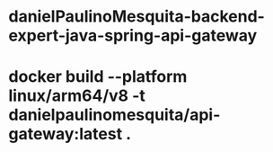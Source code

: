 # danielPaulinoMesquita-backend-expert-java-spring-api-gateway

# docker build --platform linux/arm64/v8 -t danielpaulinomesquita/api-gateway:latest .
